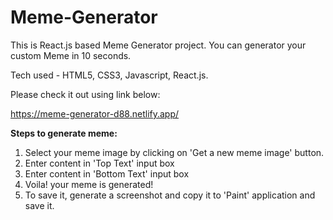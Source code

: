 # Meme-Generator
This is React.js based Meme Generator project. You can generator your custom Meme in 10 seconds.

Tech used - HTML5, CSS3, Javascript, React.js. 

Please check it out using link below:

https://meme-generator-d88.netlify.app/


**Steps to generate meme:**
1. Select your meme image by clicking on 'Get a new meme image' button.
2. Enter content in 'Top Text' input box
3. Enter content in 'Bottom Text' input box
4. Voila! your meme is generated!
5. To save it, generate a screenshot and copy it to 'Paint' application and save it.
